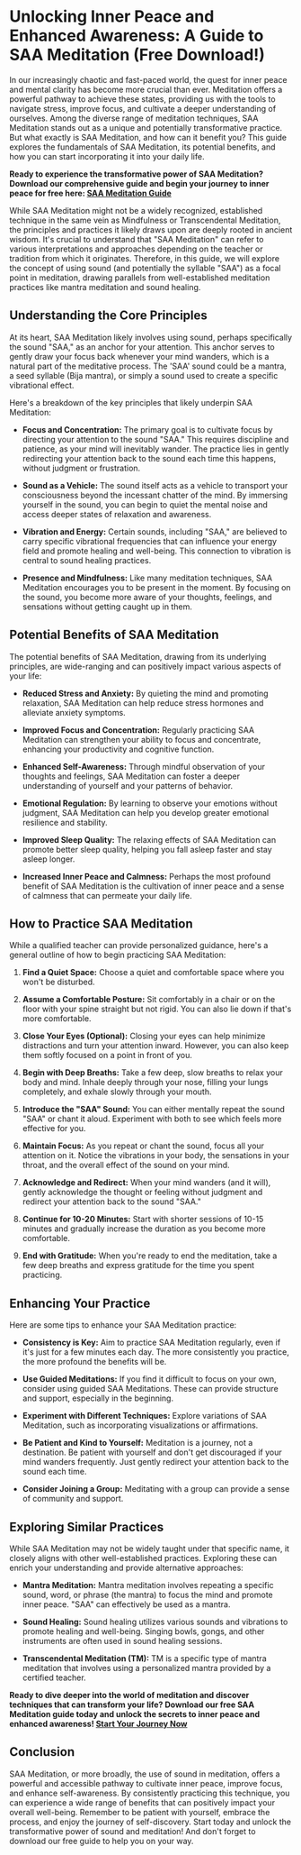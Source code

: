 # Unlocking Inner Peace and Enhanced Awareness: A Guide to SAA Meditation (Free Download!)

In our increasingly chaotic and fast-paced world, the quest for inner peace and mental clarity has become more crucial than ever. Meditation offers a powerful pathway to achieve these states, providing us with the tools to navigate stress, improve focus, and cultivate a deeper understanding of ourselves. Among the diverse range of meditation techniques, SAA Meditation stands out as a unique and potentially transformative practice. But what exactly is SAA Meditation, and how can it benefit you? This guide explores the fundamentals of SAA Meditation, its potential benefits, and how you can start incorporating it into your daily life.

**Ready to experience the transformative power of SAA Meditation?  Download our comprehensive guide and begin your journey to inner peace for free here: [SAA Meditation Guide](https://udemywork.com/saa-meditation)**

While SAA Meditation might not be a widely recognized, established technique in the same vein as Mindfulness or Transcendental Meditation, the principles and practices it likely draws upon are deeply rooted in ancient wisdom. It's crucial to understand that "SAA Meditation" can refer to various interpretations and approaches depending on the teacher or tradition from which it originates. Therefore, in this guide, we will explore the concept of using sound (and potentially the syllable "SAA") as a focal point in meditation, drawing parallels from well-established meditation practices like mantra meditation and sound healing.

## Understanding the Core Principles

At its heart, SAA Meditation likely involves using sound, perhaps specifically the sound "SAA," as an anchor for your attention.  This anchor serves to gently draw your focus back whenever your mind wanders, which is a natural part of the meditative process. The 'SAA' sound could be a mantra, a seed syllable (Bija mantra), or simply a sound used to create a specific vibrational effect.

Here's a breakdown of the key principles that likely underpin SAA Meditation:

*   **Focus and Concentration:** The primary goal is to cultivate focus by directing your attention to the sound "SAA." This requires discipline and patience, as your mind will inevitably wander. The practice lies in gently redirecting your attention back to the sound each time this happens, without judgment or frustration.

*   **Sound as a Vehicle:** The sound itself acts as a vehicle to transport your consciousness beyond the incessant chatter of the mind. By immersing yourself in the sound, you can begin to quiet the mental noise and access deeper states of relaxation and awareness.

*   **Vibration and Energy:** Certain sounds, including "SAA," are believed to carry specific vibrational frequencies that can influence your energy field and promote healing and well-being. This connection to vibration is central to sound healing practices.

*   **Presence and Mindfulness:** Like many meditation techniques, SAA Meditation encourages you to be present in the moment. By focusing on the sound, you become more aware of your thoughts, feelings, and sensations without getting caught up in them.

## Potential Benefits of SAA Meditation

The potential benefits of SAA Meditation, drawing from its underlying principles, are wide-ranging and can positively impact various aspects of your life:

*   **Reduced Stress and Anxiety:** By quieting the mind and promoting relaxation, SAA Meditation can help reduce stress hormones and alleviate anxiety symptoms.

*   **Improved Focus and Concentration:** Regularly practicing SAA Meditation can strengthen your ability to focus and concentrate, enhancing your productivity and cognitive function.

*   **Enhanced Self-Awareness:** Through mindful observation of your thoughts and feelings, SAA Meditation can foster a deeper understanding of yourself and your patterns of behavior.

*   **Emotional Regulation:** By learning to observe your emotions without judgment, SAA Meditation can help you develop greater emotional resilience and stability.

*   **Improved Sleep Quality:**  The relaxing effects of SAA Meditation can promote better sleep quality, helping you fall asleep faster and stay asleep longer.

*   **Increased Inner Peace and Calmness:**  Perhaps the most profound benefit of SAA Meditation is the cultivation of inner peace and a sense of calmness that can permeate your daily life.

## How to Practice SAA Meditation

While a qualified teacher can provide personalized guidance, here's a general outline of how to begin practicing SAA Meditation:

1.  **Find a Quiet Space:** Choose a quiet and comfortable space where you won't be disturbed.

2.  **Assume a Comfortable Posture:** Sit comfortably in a chair or on the floor with your spine straight but not rigid. You can also lie down if that's more comfortable.

3.  **Close Your Eyes (Optional):** Closing your eyes can help minimize distractions and turn your attention inward. However, you can also keep them softly focused on a point in front of you.

4.  **Begin with Deep Breaths:** Take a few deep, slow breaths to relax your body and mind. Inhale deeply through your nose, filling your lungs completely, and exhale slowly through your mouth.

5.  **Introduce the "SAA" Sound:** You can either mentally repeat the sound "SAA" or chant it aloud. Experiment with both to see which feels more effective for you.

6.  **Maintain Focus:**  As you repeat or chant the sound, focus all your attention on it. Notice the vibrations in your body, the sensations in your throat, and the overall effect of the sound on your mind.

7.  **Acknowledge and Redirect:** When your mind wanders (and it will), gently acknowledge the thought or feeling without judgment and redirect your attention back to the sound "SAA."

8.  **Continue for 10-20 Minutes:** Start with shorter sessions of 10-15 minutes and gradually increase the duration as you become more comfortable.

9.  **End with Gratitude:**  When you're ready to end the meditation, take a few deep breaths and express gratitude for the time you spent practicing.

## Enhancing Your Practice

Here are some tips to enhance your SAA Meditation practice:

*   **Consistency is Key:** Aim to practice SAA Meditation regularly, even if it's just for a few minutes each day. The more consistently you practice, the more profound the benefits will be.

*   **Use Guided Meditations:**  If you find it difficult to focus on your own, consider using guided SAA Meditations. These can provide structure and support, especially in the beginning.

*   **Experiment with Different Techniques:**  Explore variations of SAA Meditation, such as incorporating visualizations or affirmations.

*   **Be Patient and Kind to Yourself:**  Meditation is a journey, not a destination. Be patient with yourself and don't get discouraged if your mind wanders frequently. Just gently redirect your attention back to the sound each time.

*   **Consider Joining a Group:**  Meditating with a group can provide a sense of community and support.

## Exploring Similar Practices

While SAA Meditation may not be widely taught under that specific name, it closely aligns with other well-established practices. Exploring these can enrich your understanding and provide alternative approaches:

*   **Mantra Meditation:**  Mantra meditation involves repeating a specific sound, word, or phrase (the mantra) to focus the mind and promote inner peace. "SAA" can effectively be used as a mantra.

*   **Sound Healing:** Sound healing utilizes various sounds and vibrations to promote healing and well-being.  Singing bowls, gongs, and other instruments are often used in sound healing sessions.

*   **Transcendental Meditation (TM):**  TM is a specific type of mantra meditation that involves using a personalized mantra provided by a certified teacher.

**Ready to dive deeper into the world of meditation and discover techniques that can transform your life?  Download our free SAA Meditation guide today and unlock the secrets to inner peace and enhanced awareness! [Start Your Journey Now](https://udemywork.com/saa-meditation)**

## Conclusion

SAA Meditation, or more broadly, the use of sound in meditation, offers a powerful and accessible pathway to cultivate inner peace, improve focus, and enhance self-awareness. By consistently practicing this technique, you can experience a wide range of benefits that can positively impact your overall well-being. Remember to be patient with yourself, embrace the process, and enjoy the journey of self-discovery. Start today and unlock the transformative power of sound and meditation!  And don't forget to download our free guide to help you on your way.
